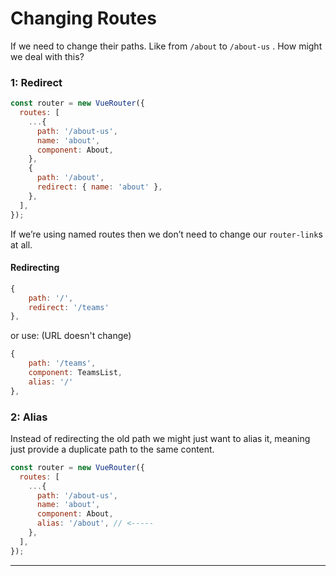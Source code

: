 # Changing Routes

If we need to change their paths. Like from `/about` to `/about-us` . How might we deal with this?

### 1: Redirect

```js
const router = new VueRouter({
  routes: [
    ...{
      path: '/about-us',
      name: 'about',
      component: About,
    },
    {
      path: '/about',
      redirect: { name: 'about' },
    },
  ],
});
```





If we’re using named routes then we don’t need to change our `router-link`s at all.

#### Redirecting

```js
{
	path: '/',
	redirect: '/teams'
},
```

or use: (URL doesn't change)

```js
{
	path: '/teams',
	component: TeamsList,
	alias: '/'
},
```

### 2: Alias

Instead of redirecting the old path we might just want to alias it, meaning just provide a duplicate path to the same content.

```js
const router = new VueRouter({
  routes: [
    ...{
      path: '/about-us',
      name: 'about',
      component: About,
      alias: '/about', // <-----
    },
  ],
});
```

---


